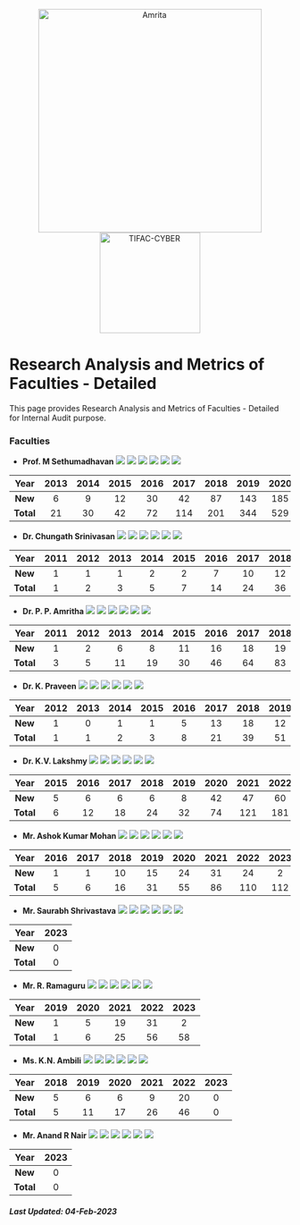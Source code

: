 <p align="center">
    <img src="https://amrita-tifac-cyber-blockchain.github.io/Amrita-TIFAC-Cyber-Blockchain/AVV_PNG.png" alt ="Amrita" width="400" />
    <img src="https://amrita-tifac-cyber-blockchain.github.io/Amrita-TIFAC-Cyber-Blockchain/TIFAC-CORE_in_Cyber_Security.png" alt ="TIFAC-CYBER" width="180" />
</p>

# Research Analysis and Metrics of Faculties - Detailed

This page provides Research Analysis and Metrics of Faculties - Detailed for Internal Audit purpose.

### Faculties

- **Prof. M Sethumadhavan**
![](https://img.shields.io/badge/Cites/year-60.06-blue)
![](https://img.shields.io/badge/Cites/paper-12.92-blue)
![](https://img.shields.io/badge/Authors/paper-2.97-blue)
![](https://img.shields.io/badge/g_index-30-green)
![](https://img.shields.io/badge/hA_index-5-green)
![](https://img.shields.io/badge/hI,_annual_index-0.41-purple)

| Year | 2013	| 2014 | 2015	| 2016 | 2017	| 2018 | 2019 | 2020 | 2021 | 2022 | 2023 |
|:----:|:----:|:----:|:----:|:----:|:----:|:----:|:----:|:----:|:----:|:----:|:----:|
| **New**	 | 6  | 9  | 12 | 30 | 42  | 87  | 143 | 185 | 255 | 217 | 20 |
| **Total**  | 21 | 30 | 42 | 72 | 114 | 201 | 344 | 529 | 784 | 1001 | 1021 |

- **Dr. Chungath Srinivasan**
![](https://img.shields.io/badge/Cites/year-7.67-blue)
![](https://img.shields.io/badge/Cites/paper-5.48-blue)
![](https://img.shields.io/badge/Authors/paper-3.10-blue)
![](https://img.shields.io/badge/g_index-10-green)
![](https://img.shields.io/badge/hA_index-2-green)
![](https://img.shields.io/badge/hI,_annual_index-0.20-purple)

| Year | 2011 | 2012 | 2013	| 2014 | 2015	| 2016 | 2017	| 2018 | 2019 | 2020 | 2021 | 2022 | 2023 |
|:----:|:----:|:----:|:----:|:----:|:----:|:----:|:----:|:----:|:----:|:----:|:----:|:----:|:----:|
| **New**	| 1 | 1 | 1 | 2 | 2 | 7 | 10 |	12 | 10	| 17 | 16 | 35 | 1 |
| **Total** | 1	| 2 | 3 | 5 | 7	| 14 | 24 | 36 | 46	| 63 | 79 | 114 | 115 |

- **Dr. P. P. Amritha**
![](https://img.shields.io/badge/Cites/year-17.79-blue)
![](https://img.shields.io/badge/Cites/paper-5.30-blue)
![](https://img.shields.io/badge/Authors/paper-2.91-blue)
![](https://img.shields.io/badge/g_index-14-green)
![](https://img.shields.io/badge/hA_index-3-green)
![](https://img.shields.io/badge/hI,_annual_index-0.29-purple)

| Year | 2011 | 2012 | 2013	| 2014 | 2015	| 2016 | 2017	| 2018 | 2019 | 2020 | 2021 | 2022 | 2023 |
|:----:|:----:|:----:|:----:|:----:|:----:|:----:|:----:|:----:|:----:|:----:|:----:|:----:|:----:|
| **New** | 1 |	2 |	6 |	8 |	11 | 16 | 18 | 19 | 20 | 37 | 52 | 53 | 4 | 
| **Total** | 3	| 5 | 11 | 19 |	30 | 46 | 64 | 83 | 103 | 140 | 192 | 245 | 249 |

- **Dr. K. Praveen**
![](https://img.shields.io/badge/Cites/year-10.50-blue)
![](https://img.shields.io/badge/Cites/paper-3.32-blue)
![](https://img.shields.io/badge/Authors/paper-2.76-blue)
![](https://img.shields.io/badge/g_index-9-green)
![](https://img.shields.io/badge/hA_index-2-green)
![](https://img.shields.io/badge/hI,_annual_index-0.25-purple)

| Year | 2012 | 2013	| 2014 | 2015	| 2016 | 2017	| 2018 | 2019 | 2020 | 2021 | 2022 | 2023 |
|:----:|:----:|:----:|:----:|:----:|:----:|:----:|:----:|:----:|:----:|:----:|:----:|:----:|
| **New** |	1 |	0 |	1 |	1 |	5 | 13 | 18 | 12 | 17 | 30 | 26 | 2 |
| **Total** | 1	| 1	| 2 | 3 | 8 | 21 |	39 | 51 | 68 | 98 | 124 | 126 |

- **Dr. K.V. Lakshmy**
![](https://img.shields.io/badge/Cites/year-15.42-blue)
![](https://img.shields.io/badge/Cites/paper-8.41-blue)
![](https://img.shields.io/badge/Authors/paper-2.91-blue)
![](https://img.shields.io/badge/g_index-13-green)
![](https://img.shields.io/badge/hA_index-4-green)
![](https://img.shields.io/badge/hI,_annual_index-0.33-purple)

| Year | 2015	| 2016 | 2017	| 2018 | 2019 | 2020 | 2021 | 2022 | 2023 |
|:----:|:----:|:----:|:----:|:----:|:----:|:----:|:----:|:----:|:----:|
| **New** | 5 |	6 |	6 |	6 |	8 | 42 | 47 | 60 | 4 |
| **Total** | 6 | 12 | 18 | 24 | 32 | 74 | 121 | 181 | 185 |

- **Mr. Ashok Kumar Mohan**
![](https://img.shields.io/badge/Cites/year-3.86-blue)
![](https://img.shields.io/badge/Cites/paper-4.31-blue)
![](https://img.shields.io/badge/Authors/paper-3.12-blue)
![](https://img.shields.io/badge/g_index-9-green)
![](https://img.shields.io/badge/hA_index-2-green)
![](https://img.shields.io/badge/hI,_annual_index-0.14-purple)

| Year | 2016 | 2017 | 2018 | 2019 | 2020 | 2021 | 2022 | 2023 |
|:----:|:----:|:----:|:----:|:----:|:----:|:----:|:----:|:----:|
| **New** |	1 |	1 |	10 | 15 | 24 | 31 |	24 | 2 |
| **Total** | 5 | 6	| 16 | 31 |	55 | 86 | 110 | 112 |

- **Mr. Saurabh Shrivastava**
![](https://img.shields.io/badge/Cites/year-1.00-blue)
![](https://img.shields.io/badge/Cites/paper-2.00-blue) 
![](https://img.shields.io/badge/Authors/paper-2.00-blue)
![](https://img.shields.io/badge/g_index-1-green)
![](https://img.shields.io/badge/hA_index-1-green)
![](https://img.shields.io/badge/hI,_annual_index-0.50-purple)

| Year | 2023 | 
|:----:|:----:|
| **New** | 0 |
| **Total** | 0 |

- **Mr. R. Ramaguru**
![](https://img.shields.io/badge/Cites/year-4.83-blue)
![](https://img.shields.io/badge/Cites/paper-4.83-blue)
![](https://img.shields.io/badge/Authors/paper-2.58-blue)
![](https://img.shields.io/badge/g_index-7-green)
![](https://img.shields.io/badge/hA_index-3-green)
![](https://img.shields.io/badge/hI,_annual_index-0.17-purple)

| Year |  2019 | 2020 | 2021 | 2022 | 2023 |
|:----:|:----:|:----:|:----:|:----:|:----:|
| **New** | 1 | 5 | 19 | 31 | 2 |
| **Total** | 1| 6 | 25 | 56 | 58 |

- **Ms. K.N. Ambili**
![](https://img.shields.io/badge/Cites/year-7.67-blue)
![](https://img.shields.io/badge/Cites/paper-4.60-blue)
![](https://img.shields.io/badge/Authors/paper-2.70-blue)
![](https://img.shields.io/badge/g_index-6-green)
![](https://img.shields.io/badge/hA_index-2-green)
![](https://img.shields.io/badge/hI,_annual_index-0.33-purple)

| Year | 2018 | 2019 | 2020 | 2021 | 2022 | 2023 |
|:----:|:----:|:----:|:----:|:----:|:----:|:----:|
| **New** | 5 | 6 | 6 | 9 | 20 | 0 |
| **Total**	| 5	| 11 | 17 | 26 | 46 | 0 |

- **Mr. Anand R Nair**
![](https://img.shields.io/badge/Cites/year-0.00-blue)
![](https://img.shields.io/badge/Cites/paper-0.00-blue)
![](https://img.shields.io/badge/Authors/paper-3.00-blue)
![](https://img.shields.io/badge/g_index-0-green)
![](https://img.shields.io/badge/hA_index-0-green)
![](https://img.shields.io/badge/hI,_annual_index-0.00-purple)

| Year | 2023 |
|:----:|:----:|
| **New** | 0 |
| **Total**	| 0 | 

##### Last Updated: 04-Feb-2023
